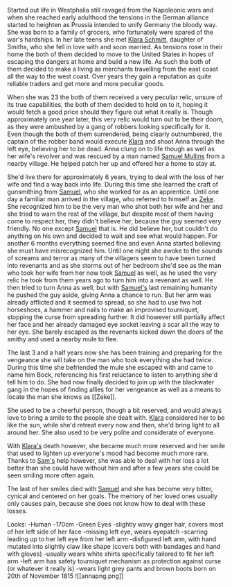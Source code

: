 Started out life in Westphalia still ravaged from the Napoleonic wars and when she reached early adulthood the tensions in the German alliance started to heighten as Prussia intended to unify Germany the bloody way. She was born to a family of grocers, who fortunately were spared of the war's hardships. In her late teens she met [Klara Schmitt](Klara%20Krämer%20(formerly%20Schmitt).md), daughter of Smiths, who she fell in love with and soon married. As tensions rose in their home the both of them decided to move to the United States in hopes of escaping the dangers at home and build a new life. As such the both of them decided to make a living as merchants travelling from the east coast all the way to the west coast. Over years they gain a reputation as quite reliable traders and get more and more peculiar goods.
 
When she was 23 the both of them received a very peculiar relic, unsure of its true capabilities, the both of them decided to hold on to it, hoping it would fetch a good price should they figure out what it really is. Though approximately one year later, this very relic would turn out to be their doom, as they were ambushed by a gang of robbers looking specifically for it. Even though the both of them surrendered, being clearly outnumbered, the captain of the robber band would execute [Klara](Klara%20Krämer%20(formerly%20Schmitt).md) and shoot Anna through the left eye, believing her to be dead. Anna clung on to life though as well as her wife's revolver and was rescued by a man named [Samuel Mullins](Samuel%20Mullins.md) from a nearby village. He helped patch her up and offered her a home to stay at.
 
She'd live there for approximately 6 years, trying to deal with the loss of her wife and find a way back into life. During this time she learned the craft of gunsmithing from [Samuel](Samuel%20Mullins.md), who she worked for as an apprentice. Until one day a familiar man arrived in the village, who referred to himself as [Zeke](Zeke.md). She recognized him to be the very man who shot both her wife and her and she tried to warn the rest of the village, but despite most of them having come to respect her, they didn't believe her, because the guy seemed very friendly. No one except [Samuel](Samuel%20Mullins.md) that is. He did believe her, but couldn't do anything on his own and decided to wait and see what would happen. For another 6 months everything seemed fine and even Anna started believing she must have misrecognized him. Until one night she awoke to the sounds of screams and terror as many of the villagers seem to have been turned into revenants and as she storms out of her bedroom she'd see as the man who took her wife from her now took [Samuel](Samuel%20Mullins.md) as well, as he used the very relic he took from them years ago to turn him into a revenant as well. He then tried to turn Anna as well, but with [Samuel's](Samuel%20Mullins.md) last remaining humanity he pushed the guy aside, giving Anna a chance to run. But her arm was already afflicted and it seemed to spread, so she had to use two hot horseshoes, a hammer and nails to make an improvised tourniquet, stopping the curse from spreading further. It did however still partially affect her face and her already damaged eye socket leaving a scar all the way to her eye. She barely escaped as the revenants kicked down the doors of the smithy and used a nearby mule to flee.

The last 3 and a half years now she has been training and preparing for the vengeance she will take on the man who took everything she had twice. During this time she befriended the mule she escaped with and came to name him Bock, referencing his first reluctance to listen to anything she'd tell him to do. She had now finally decided to join up with the blackwater gang in the hopes of finding allies for her vengeance as well as a means to locate the man she knows as [[Zeke]].


She used to be a cheerful person, though a bit reserved, and would always love to bring a smile to the people she dealt with. [Klara](Klara%20Krämer%20(formerly%20Schmitt).md) considered her to be like the sun, while she'd retreat every now and then, she'd bring light to all around her. She also used to be very polite and considerate of everyone. 

With [Klara's](Klara%20Krämer%20(formerly%20Schmitt).md) death however, she became much more reserved and her smile that used to lighten up everyone's mood had become much more rare. Thanks to [Sam's](Samuel%20Mullins.md) help however, she was able to deal with her loss a lot better than she could have without him and after a few years she could be seen smiling more often again.

The last of her smiles died with [Samuel](Samuel%20Mullins.md) and she has become very bitter, cynical and centered on her goals. The memory of her loved ones usually only causes pain, because she does not know how to deal with these losses.



Looks: 
-Human
-170cm
-Green Eyes
-slightly wavy ginger hair, covers most of her left side of her face
-missing left eye, wears eyepatch
-scarring leading up to her left eye from her left arm
-disfigured left arm, with hand mutated into slightly claw like shape (covers both with bandages and hand with gloves)
-usually wears white shirts specifically tailored to fit her left arm
-left arm has safety tourniquet mechanism as protection against curse (or whatever it really is)
-wears light grey pants and brown boots
born on 20th of November 1815
![[annapng.png]]
